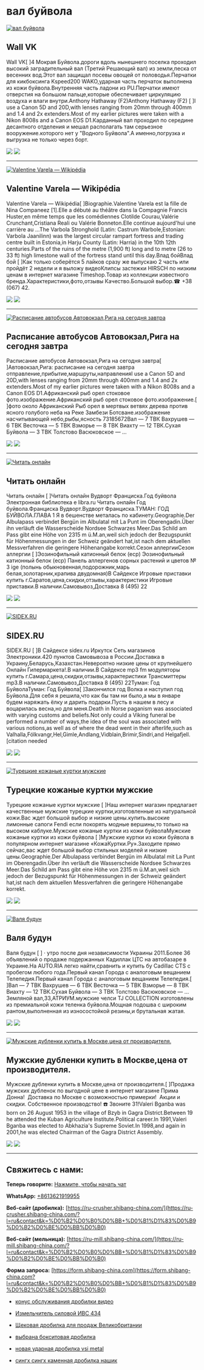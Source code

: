 # вал буйвола

<a href="https://swt.shibang-china.com/?l=ru&img&k=%D0%B2%D0%B0%D0%BB+%D0%B1%D1%83%D0%B9%D0%B2%D0%BE%D0%BB%D0%B0" target="_blank">![вал буйвола](http://static.shibang-china.com/all-800x300/342.jpg)</a>

## Wall VK
Wall VK[ ]4 Мокрая Буйвола.дороги вдоль нынешнего поселка проходил высокий заградительный вал (Третий Решающий вал) из земли,песка от весенних вод.Этот вал защищал посевы овощей от половодья.Перчатки для кикбоксинга Kspeed200 WAKO,ударная часть перчаток выполнена из кожи буйвола.Внутренняя часть ладони из PU.Перчатки имеют отверстия на большом пальце,которые обеспечивает циркуляцию воздуха и влаги внутри.Anthony Hathaway (F2)Anthony Hathaway (F2) [ ]I use a Canon 5D and 20D,with lenses ranging from 20mm through 400mm and 1.4 and 2x extenders.Most of my earlier pictures were taken with a Nikon 8008s and a Canon EOS D1.Карданный вал проходил по середине десантного отделения и мешал располагать там серьезное вооружение.которого нет у &quot;Водного Буйвола&quot;.А именно,погрузка и выгрузка не только через борт.


<a href="https://whatsapp.shibangsoft.com/WhatsApp.php" target="_blank" title="WhatsApp">![](http://static.shibang-china.com/icon/whatsapp.png)</a> <a href="https://swt.shibang-china.com/?l=ru&icon&k=%D0%B2%D0%B0%D0%BB+%D0%B1%D1%83%D0%B9%D0%B2%D0%BE%D0%BB%D0%B0" target="_blank">![](http://static.shibang-china.com/icon/chat-ru.png)</a>

---

<a href="https://swt.shibang-china.com/?l=ru&img&k=%D0%B2%D0%B0%D0%BB+%D0%B1%D1%83%D0%B9%D0%B2%D0%BE%D0%BB%D0%B0" target="_blank">![Valentine Varela — Wikip&#233;dia](http://static.shibang-china.com/all-800x300/526.jpg)</a>

## Valentine Varela — Wikip&#233;dia
Valentine Varela — Wikip&#233;dia[ ]Biographie.Valentine Varela est la fille de Nina Companeez [1].Elle a d&#233;but&#233; au th&#233;&#226;tre dans la Compagnie Francis Huster,en m&#234;me temps que les com&#233;diennes Clotilde Courau,Val&#233;rie Crunchant,Cristiana Reali ou Val&#233;rie Bonneton.Elle continue aujourd'hui une carri&#232;re au …The Varbola Stronghold (Latin: Castrum Warbole,Estonian: Varbola Jaanilinn) was the largest circular rampart fortress and trading centre built in Estonia,in Harju County (Latin: Harria) in the 10th 12th centuries.Parts of the ruins of the metre (1,900 ft) long and to metre (26 to 33 ft) high limestone wall of the fortress stand until this day.Влад бойВлад бой [ ]Как только соберётся 5 лайков сразу же выпускаю 2 часть или пройдёт 2 недели и я выложу видеоКлипсы застежки HIRSCH по низким ценам в интернет магазине Timeshop.Товар из коллекции известного бренда.Характеристики,фото,отзывы Качество.Большой выбор.☎ +38 (067) 42.


<a href="https://whatsapp.shibangsoft.com/WhatsApp.php" target="_blank" title="WhatsApp">![](http://static.shibang-china.com/icon/whatsapp.png)</a> <a href="https://swt.shibang-china.com/?l=ru&icon&k=%D0%B2%D0%B0%D0%BB+%D0%B1%D1%83%D0%B9%D0%B2%D0%BE%D0%BB%D0%B0" target="_blank">![](http://static.shibang-china.com/icon/chat-ru.png)</a>

---

<a href="https://swt.shibang-china.com/?l=ru&img&k=%D0%B2%D0%B0%D0%BB+%D0%B1%D1%83%D0%B9%D0%B2%D0%BE%D0%BB%D0%B0" target="_blank">![Расписание автобусов Автовокзал,Рига на сегодня завтра](http://static.shibang-china.com/all-800x300/350.jpg)</a>

## Расписание автобусов Автовокзал,Рига на сегодня завтра
Расписание автобусов Автовокзал,Рига на сегодня завтра[ ]Автовокзал,Рига: расписание на сегодня завтра отправление,прибытие,маршруты,направленияI use a Canon 5D and 20D,with lenses ranging from 20mm through 400mm and 1.4 and 2x extenders.Most of my earlier pictures were taken with a Nikon 8008s and a Canon EOS D1.Африканский рыб орел стоковое фото.изображение.Африканский рыб орел стоковое фото.изображение.[ ]фото около Африканский Рыб орел в мертвых ветвях дерева против ясного голубого неба на Реке Замбези Ботсване.изображение насчитывающей небо,рыбы,ясность 73185672Вал — 7 ТВК Вахрушев — 6 ТВК Весточка — 5 ТВК Взморье — 8 ТВК Виахту — 12 ТВК.Сухая Буйвола — 3 ТВК Толстово Васюковское — …


<a href="https://whatsapp.shibangsoft.com/WhatsApp.php" target="_blank" title="WhatsApp">![](http://static.shibang-china.com/icon/whatsapp.png)</a> <a href="https://swt.shibang-china.com/?l=ru&icon&k=%D0%B2%D0%B0%D0%BB+%D0%B1%D1%83%D0%B9%D0%B2%D0%BE%D0%BB%D0%B0" target="_blank">![](http://static.shibang-china.com/icon/chat-ru.png)</a>

---

<a href="https://swt.shibang-china.com/?l=ru&img&k=%D0%B2%D0%B0%D0%BB+%D0%B1%D1%83%D0%B9%D0%B2%D0%BE%D0%BB%D0%B0" target="_blank">![Читать онлайн](http://static.shibang-china.com/all-800x300/255.jpg)</a>

## Читать онлайн
Читать онлайн [ ]Читать онлайн Вудворт Франциска.Год буйвола Электронная библиотека e libra.ru Читать онлайн Год буйвола.Франциска Вудворт.Вудворт Франциска.ТУМАН: ГОД БУЙВОЛА.ГЛАВА 1 Я в бешенстве металась по кабинету.Geographie.Der Albulapass verbindet Berg&#252;n im Albulatal mit La Punt im Oberengadin.&#220;ber ihn verl&#228;uft die Wasserscheide Nordsee Schwarzes Meer.Das Schild am Pass gibt eine H&#246;he von 2315 m &#252;.M.an,weil sich jedoch der Bezugspunkt f&#252;r H&#246;henmessungen in der Schweiz ge&#228;ndert hat,ist nach dem aktuellen Messverfahren die geringere H&#246;henangabe korrekt.Сезон аллергииСезон аллергии [ ]Эозинофильный катионный белок (ecp) Эозинофильный катионный белок (ecp) Панель аллергенов сорных растений и цветов № 3 ige (полынь обыкновенная,подорожник,марь белая,золотарник,крапива двудомная)В Сайдексе Игровые приставки купить г.Саратов,цена,скидки,отзывы,характеристики Игровые приставки.В наличии.Самовывоз,Доставка 8 (495) 22


<a href="https://whatsapp.shibangsoft.com/WhatsApp.php" target="_blank" title="WhatsApp">![](http://static.shibang-china.com/icon/whatsapp.png)</a> <a href="https://swt.shibang-china.com/?l=ru&icon&k=%D0%B2%D0%B0%D0%BB+%D0%B1%D1%83%D0%B9%D0%B2%D0%BE%D0%BB%D0%B0" target="_blank">![](http://static.shibang-china.com/icon/chat-ru.png)</a>

---

<a href="https://swt.shibang-china.com/?l=ru&img&k=%D0%B2%D0%B0%D0%BB+%D0%B1%D1%83%D0%B9%D0%B2%D0%BE%D0%BB%D0%B0" target="_blank">![SIDEX.RU](http://static.shibang-china.com/all-800x300/406.jpg)</a>

## SIDEX.RU
SIDEX.RU [ ]В Сайдексе sidex.ru Иркутск Сеть магазинов Электроники.420 пунктов Самовывоза в России.Доставка в Украину,Беларусь,Казахстан.Невероятно низкие цены от крупнейшего Онлайн Гипермаркета!.В наличии.В Сайдексе mp3 fm модуляторы купить г.Самара,цена,скидки,отзывы,характеристики Трансмиттеры mp3.В наличии.Самовывоз,Доставка 8 (495) 22Туман: Год БуйволаТуман: Год Буйвола[ ]Закончился год Волка и наступил год Буйвола.Для себя я решила,что как бы там ни было,а мы в январе будем наряжать ёлку и дарить подарки.Пусть в нашем в лесу и воцарилась весна,но для меня.Death in Norse paganism was associated with varying customs and beliefs.Not only could a Viking funeral be performed a number of ways,the idea of the soul was associated with various notions,as well as of where the dead went in their afterlife,such as Valhalla,F&#243;lkvangr,Hel,Gimle,Andlang,Vidblain,Brimir,Sindri,and Helgafjell.[citation needed


<a href="https://whatsapp.shibangsoft.com/WhatsApp.php" target="_blank" title="WhatsApp">![](http://static.shibang-china.com/icon/whatsapp.png)</a> <a href="https://swt.shibang-china.com/?l=ru&icon&k=%D0%B2%D0%B0%D0%BB+%D0%B1%D1%83%D0%B9%D0%B2%D0%BE%D0%BB%D0%B0" target="_blank">![](http://static.shibang-china.com/icon/chat-ru.png)</a>

---

<a href="https://swt.shibang-china.com/?l=ru&img&k=%D0%B2%D0%B0%D0%BB+%D0%B1%D1%83%D0%B9%D0%B2%D0%BE%D0%BB%D0%B0" target="_blank">![Турецкие кожаные куртки мужские](http://static.shibang-china.com/all-800x300/108.jpg)</a>

## Турецкие кожаные куртки мужские
Турецкие кожаные куртки мужские [ ]Наш интернет магазин предлагает качественные мужские турецкие куртки,изготовленные из натуральной кожи.Вас ждет большой выбор и низкие цены.купить.высокие лимонные сапоги Fendi если покорять модные вершины,то только на высоком каблуке.Мужские кожаные куртки из кожи буйволаМужские кожаные куртки из кожи буйвола [ ]Мужские куртки из кожи буйвола в популярном интернет магазине &#171;КожаКуртки.Ру&#187;.Заходите прямо сейчас,вас ждет большой выбор стильных моделей и низкие цены.Geographie.Der Albulapass verbindet Berg&#252;n im Albulatal mit La Punt im Oberengadin.&#220;ber ihn verl&#228;uft die Wasserscheide Nordsee Schwarzes Meer.Das Schild am Pass gibt eine H&#246;he von 2315 m &#252;.M.an,weil sich jedoch der Bezugspunkt f&#252;r H&#246;henmessungen in der Schweiz ge&#228;ndert hat,ist nach dem aktuellen Messverfahren die geringere H&#246;henangabe korrekt.


<a href="https://whatsapp.shibangsoft.com/WhatsApp.php" target="_blank" title="WhatsApp">![](http://static.shibang-china.com/icon/whatsapp.png)</a> <a href="https://swt.shibang-china.com/?l=ru&icon&k=%D0%B2%D0%B0%D0%BB+%D0%B1%D1%83%D0%B9%D0%B2%D0%BE%D0%BB%D0%B0" target="_blank">![](http://static.shibang-china.com/icon/chat-ru.png)</a>

---

<a href="https://swt.shibang-china.com/?l=ru&img&k=%D0%B2%D0%B0%D0%BB+%D0%B1%D1%83%D0%B9%D0%B2%D0%BE%D0%BB%D0%B0" target="_blank">![Валя будун](http://static.shibang-china.com/all-800x300/405.jpg)</a>

## Валя будун
Валя будун [ ]&nbsp;&#0183;&#32;утро после дня независимости Украины 2011.Более 36 объявлений о продаже подержанных Кадиллак ЦТС на автобазаре в Украине.На AUTO.RIA легко найти,сравнить и купить бу Cadillac CTS с пробегом любого года.Первый канал Города с аналоговым вещанием Телепедия.Первый канал Города с аналоговым вещанием Телепедия.[ ]Вал — 7 ТВК Вахрушев — 6 ТВК Весточка — 5 ТВК Взморье — 8 ТВК Виахту — 12 ТВК.Сухая Буйвола — 3 ТВК Толстово Васюковское — …Земляной вал,33,АТРИУМ.мужские челси TJ COLLECTION изготовлены из премиальной кожи теленка буйвола.Мощная подошва с широким рантом,выполненная из износостойкой резины,и брутальная жатая.


<a href="https://whatsapp.shibangsoft.com/WhatsApp.php" target="_blank" title="WhatsApp">![](http://static.shibang-china.com/icon/whatsapp.png)</a> <a href="https://swt.shibang-china.com/?l=ru&icon&k=%D0%B2%D0%B0%D0%BB+%D0%B1%D1%83%D0%B9%D0%B2%D0%BE%D0%BB%D0%B0" target="_blank">![](http://static.shibang-china.com/icon/chat-ru.png)</a>

---

<a href="https://swt.shibang-china.com/?l=ru&img&k=%D0%B2%D0%B0%D0%BB+%D0%B1%D1%83%D0%B9%D0%B2%D0%BE%D0%BB%D0%B0" target="_blank">![Мужские дубленки купить в Москве,цена от производителя.](http://static.shibang-china.com/all-800x300/1244.jpg)</a>

## Мужские дубленки купить в Москве,цена от производителя.
Мужские дубленки купить в Москве,цена от производителя.[ ]Продажа мужских дубленок по выгодной цене в интернет магазине Прима Донна! ️ Доставка по Москве с возможностью примерки! ️ Акции и скидки.️ Собственное производство! ☎️ Звоните 31!Valeri Bganba was born on 26 August 1953 in the village of Bzyb in Gagra District.Between 19 he attended the Kuban Agriculture Institute.Political career.In 1991,Valeri Bganba was elected to Abkhazia's Supreme Soviet.In 1998,and again in 2001,he was elected Chairman of the Gagra District Assembly.

<a href="https://whatsapp.shibangsoft.com/WhatsApp.php" target="_blank" title="WhatsApp">![](http://static.shibang-china.com/icon/whatsapp.png)</a> <a href="https://swt.shibang-china.com/?l=ru&icon&k=%D0%B2%D0%B0%D0%BB+%D0%B1%D1%83%D0%B9%D0%B2%D0%BE%D0%BB%D0%B0" target="_blank">![](http://static.shibang-china.com/icon/chat-ru.png)</a>

---
## Свяжитесь с нами:

**Теперь говорите:** [Нажмите, чтобы начать чат](https://swt.shibang-china.com?l=ru&contact&k=%D0%B2%D0%B0%D0%BB+%D0%B1%D1%83%D0%B9%D0%B2%D0%BE%D0%BB%D0%B0)

**WhatsApp:**  [+8613621919955](https://whatsapp.shibangsoft.com/WhatsApp.php)

**Веб-сайт (дробилка):** [https://ru-crusher.shibang-china.com/](https://ru-crusher.shibang-china.com/?l=ru&contact&k=%D0%B2%D0%B0%D0%BB+%D0%B1%D1%83%D0%B9%D0%B2%D0%BE%D0%BB%D0%B0)

**Веб-сайт (мельница):** [https://ru-mill.shibang-china.com/](https://ru-mill.shibang-china.com/?l=ru&contact&k=%D0%B2%D0%B0%D0%BB+%D0%B1%D1%83%D0%B9%D0%B2%D0%BE%D0%BB%D0%B0)

**Форма запроса:** [https://form.shibang-china.com](https://form.shibang-china.com?l=ru&contact&k=%D0%B2%D0%B0%D0%BB+%D0%B1%D1%83%D0%B9%D0%B2%D0%BE%D0%BB%D0%B0)

* [конус обслуживания дробилки видео](../108/%D0%BA%D0%BE%D0%BD%D1%83%D1%81%20%D0%BE%D0%B1%D1%81%D0%BB%D1%83%D0%B6%D0%B8%D0%B2%D0%B0%D0%BD%D0%B8%D1%8F%20%D0%B4%D1%80%D0%BE%D0%B1%D0%B8%D0%BB%D0%BA%D0%B8%20%D0%B2%D0%B8%D0%B4%D0%B5%D0%BE.md)

* [Измельчитель силовой ИВС 434](../106/%D0%98%D0%B7%D0%BC%D0%B5%D0%BB%D1%8C%D1%87%D0%B8%D1%82%D0%B5%D0%BB%D1%8C%20%D1%81%D0%B8%D0%BB%D0%BE%D0%B2%D0%BE%D0%B9%20%D0%98%D0%92%D0%A1%20434.md)

* [Щековая дробилка для продаж Великобритании](../119/%D0%A9%D0%B5%D0%BA%D0%BE%D0%B2%D0%B0%D1%8F%20%D0%B4%D1%80%D0%BE%D0%B1%D0%B8%D0%BB%D0%BA%D0%B0%20%D0%B4%D0%BB%D1%8F%20%D0%BF%D1%80%D0%BE%D0%B4%D0%B0%D0%B6%20%D0%92%D0%B5%D0%BB%D0%B8%D0%BA%D0%BE%D0%B1%D1%80%D0%B8%D1%82%D0%B0%D0%BD%D0%B8%D0%B8.md)

* [выбрана бокситовая дробилка](../120/%D0%B2%D1%8B%D0%B1%D1%80%D0%B0%D0%BD%D0%B0%20%D0%B1%D0%BE%D0%BA%D1%81%D0%B8%D1%82%D0%BE%D0%B2%D0%B0%D1%8F%20%D0%B4%D1%80%D0%BE%D0%B1%D0%B8%D0%BB%D0%BA%D0%B0.md)

* [новая ударная дробилка vsi metal](../116/%D0%BD%D0%BE%D0%B2%D0%B0%D1%8F%20%D1%83%D0%B4%D0%B0%D1%80%D0%BD%D0%B0%D1%8F%20%D0%B4%D1%80%D0%BE%D0%B1%D0%B8%D0%BB%D0%BA%D0%B0%20vsi%20metal.md)

* [сингх сингх каменная дробилка нашик](../120/%D1%81%D0%B8%D0%BD%D0%B3%D1%85%20%D1%81%D0%B8%D0%BD%D0%B3%D1%85%20%D0%BA%D0%B0%D0%BC%D0%B5%D0%BD%D0%BD%D0%B0%D1%8F%20%D0%B4%D1%80%D0%BE%D0%B1%D0%B8%D0%BB%D0%BA%D0%B0%20%D0%BD%D0%B0%D1%88%D0%B8%D0%BA.md)